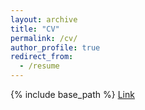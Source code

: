 ```yaml
---
layout: archive
title: "CV"
permalink: /cv/
author_profile: true
redirect_from:
  - /resume
---
```


{% include base_path %}
[Link](https://liangqiong.github.io/Liangqiong_resume_2022.pdf)


